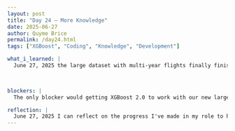 ```yaml
---
layout: post
title: "Day 24 – More Knowledge"
date: 2025-06-27
author: Quyme Brice
permalink: /day24.html
tags: ["XGBoost", "Coding", "Knowledge", "Development"]

what_i_learned: |
  June 27, 2025 the large dataset with multi-year flights finally finished. We can now use this dataset set to obtain more accurate results. First we tested the model with just two months to see how the model would operate, now we tested it with the large dataset. Once we entered the large .csv final to the model we did encounter a good amount of errors. We fixes the errors, they were based on our features. The model is running but we still need to make adjustments to it. For now we made a version called "XGBoost 3.0". This version is adjusted for the large dataset. "XGBoost 2.0" was also tested and adjusted first for the large dataset is running fine. The 3.0 is being worked on to be more enhanced and hopefully have user interface implemented. Within the first version and 2.0 we had to manually enter the origin and desentation airport with the date within the code. With the 3.0 version we want to simplify it for any user to download and use. So far "XGBoost 2.0" is giving us lower accuracy and we are still determing 3.0 accuracy. The project is coming along. We haven't forgotten about "Random Forest. It seem to work first try, it took in the feature we wanted which was surprising to me. We are going to call the "Random Forest" with the large dataset "Random Forest 2.0" and make adjustments as needed. Our prediction models are running we just need to make adjustments in needed places.

  

blockers: |
  The only blocker would getting XGBoost 2.0 to work with our new large dataset. It took some time but eventually it started running normal. We are still working on the accuracy. But for now the XGBoost can take our dataset we plan to use. The next step is for an user interface to simplfy it a little more. The code may become a little more complex but I believe we can handle the adjustment. I'm glad that the prediction models are seperated in versions so we can see what we did right before. This helps us before we step into uncharted territory.

reflection: |
  June 27, 2025 I can reflect on the progress I've made in my role to help work on the "XGBoost" and "Random Forest". Being able to get both running and make needed adjustments took time but its running. We been using our time to the best of our ability. This week I believe we made some big break throughs. Our group are already discussing the next step to take this project futher. We have seen the progress we made.
---
```

